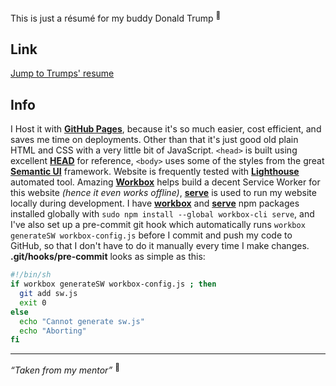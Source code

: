 This is just a résumé for my buddy Donald Trump <sup>🐷</sup>

## Link
[Jump to Trumps' resume](https://keep-simple.github.io/homepage/index.html)

## Info
I Host it with [**GitHub Pages**](https://pages.github.com/), because it's so much easier, cost efficient, and saves me time on deployments. Other than that it's just good old plain HTML and CSS with a very little bit of JavaScript. `<head>` is built using excellent [**HEAD**](https://github.com/joshbuchea/HEAD) for reference, `<body>` uses some of the styles from the great [**Semantic UI**](https://github.com/Semantic-Org/Semantic-UI) framework. Website is frequently tested with [**Lighthouse**](https://developers.google.com/web/tools/lighthouse/) automated tool. Amazing [**Workbox**](https://developers.google.com/web/tools/workbox/) helps build a decent Service Worker for this website _(hence it even works offline)_, [**serve**](https://zeit.co/blog/serve-7) is used to run my website locally during development. I have [**workbox**](https://github.com/GoogleChrome/workbox) and [**serve**](https://github.com/zeit/serve) npm packages installed globally with `sudo npm install --global workbox-cli serve`, and I've also set up a pre-commit git hook which automatically runs `workbox generateSW workbox-config.js` before I commit and push my code to GitHub, so that I don't have to do it manually every time I make changes. **.git/hooks/pre-commit** looks as simple as this:

``` bash
#!/bin/sh
if workbox generateSW workbox-config.js ; then
  git add sw.js
  exit 0
else
  echo "Cannot generate sw.js"
  echo "Aborting"
fi
```

------

_“Taken from my mentor”_ <sup>🐷</sup>
